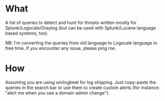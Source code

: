 # What

A list of queries to detect and hunt for threats written mostly for Splunk/Logscale/Graylog (but can be used with Splunk/Lucene language based systems, too).

NB: I'm converting the queries from old language to Logscale language in free time. If you encounter any issue, please ping me.

# How

Assuming you are using winlogbeat for log shipping. Just copy-paste the queries in the search bar or use them to create custom alerts (for instance: "alert me when you see a domain admin change").
